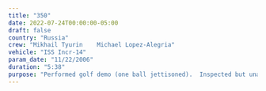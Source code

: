 ```yaml
---
title: "350"
date: 2022-07-24T00:00:00-05:00
draft: false
country: "Russia"
crew: "Mikhail Tyurin    Michael Lopez-Alegria"
vehicle: "ISS Incr-14"
param_date: "11/22/2006"
duration: "5:38"
purpose: "Performed golf demo (one ball jettisoned).  Inspected but unable to stow Progress antenna.  Relocated ATV antenna impairing SM reboost engine.  Installed solar radiation experiment (minus data cable)"
---
```

